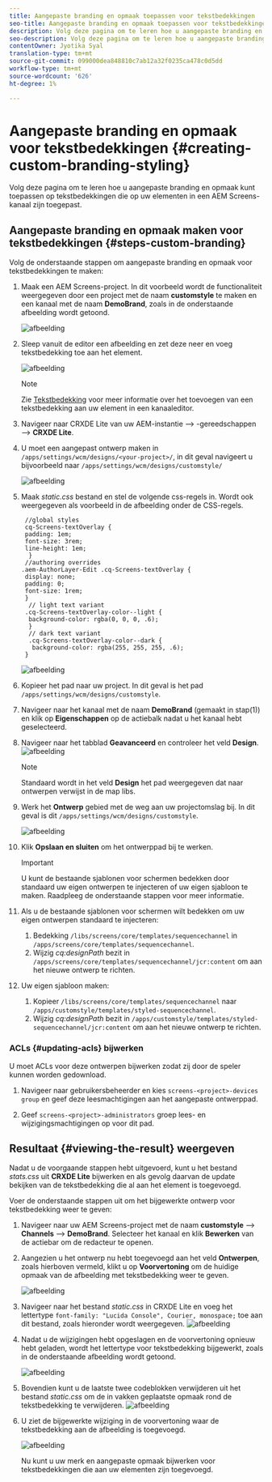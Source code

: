 ```yaml
---
title: Aangepaste branding en opmaak toepassen voor tekstbedekkingen
seo-title: Aangepaste branding en opmaak toepassen voor tekstbedekkingen
description: Volg deze pagina om te leren hoe u aangepaste branding en opmaak voor tekstbedekkingen kunt toepassen.
seo-description: Volg deze pagina om te leren hoe u aangepaste branding en opmaak voor tekstbedekkingen kunt toepassen.
contentOwner: Jyotika Syal
translation-type: tm+mt
source-git-commit: 099000dea848810c7ab12a32f0235ca478c0d5dd
workflow-type: tm+mt
source-wordcount: '626'
ht-degree: 1%

---
```



# Aangepaste branding en opmaak voor tekstbedekkingen {#creating-custom-branding-styling}

Volg deze pagina om te leren hoe u aangepaste branding en opmaak kunt toepassen op tekstbedekkingen die op uw elementen in een AEM Screens-kanaal zijn toegepast.

## Aangepaste branding en opmaak maken voor tekstbedekkingen {#steps-custom-branding}

Volg de onderstaande stappen om aangepaste branding en opmaak voor tekstbedekkingen te maken:

1. Maak een AEM Screens-project. In dit voorbeeld wordt de functionaliteit weergegeven door een project met de naam **customstyle** te maken en een kanaal met de naam **DemoBrand**, zoals in de onderstaande afbeelding wordt getoond.

   ![afbeelding](/help/user-guide/assets/custom-brand/custom-brand1.png)

1. Sleep vanuit de editor een afbeelding en zet deze neer en voeg tekstbedekking toe aan het element.

   ![afbeelding](/help/user-guide/assets/custom-brand/custom-brand2.png)

   >[!NOTE]
   >Zie [Tekstbedekking](/help/user-guide/text-overlay.md) voor meer informatie over het toevoegen van een tekstbedekking aan uw element in een kanaaleditor.

1. Navigeer naar CRXDE Lite van uw AEM-instantie —> -gereedschappen —> **CRXDE Lite**.

1. U moet een aangepast ontwerp maken in `/apps/settings/wcm/designs/<your-project>/`, in dit geval navigeert u bijvoorbeeld naar `/apps/settings/wcm/designs/customstyle/`

   ![afbeelding](/help/user-guide/assets/custom-brand/custom-brand3.png)

1. Maak *static.css* bestand en stel de volgende css-regels in. Wordt ook weergegeven als voorbeeld in de afbeelding onder de CSS-regels.

   ```shell
    //global styles
    cq-Screens-textOverlay {
    padding: 1em;
    font-size: 3rem;
    line-height: 1em;
     }
    //authoring overrides
   .aem-AuthorLayer-Edit .cq-Screens-textOverlay {
    display: none;
    padding: 0;
    font-size: 1rem;
    }
     // light text variant
    .cq-Screens-textOverlay-color--light {
     background-color: rgba(0, 0, 0, .6);
     }
     // dark text variant
     .cq-Screens-textOverlay-color--dark {
      background-color: rgba(255, 255, 255, .6);
    }
   ```

   ![afbeelding](/help/user-guide/assets/custom-brand/custom-brand4.png)

1. Kopieer het pad naar uw project. In dit geval is het pad `/apps/settings/wcm/designs/customstyle`.

1. Navigeer naar het kanaal met de naam **DemoBrand** (gemaakt in stap(1)) en klik op **Eigenschappen** op de actiebalk nadat u het kanaal hebt geselecteerd.

1. Navigeer naar het tabblad **Geavanceerd** en controleer het veld **Design**.
   ![afbeelding](/help/user-guide/assets/custom-brand/custom-brand5.png)

   >[!NOTE]
   >Standaard wordt in het veld **Design** het pad weergegeven dat naar ontwerpen verwijst in de map libs.

1. Werk het **Ontwerp** gebied met de weg aan uw projectomslag bij. In dit geval is dit `/apps/settings/wcm/designs/customstyle`.

   ![afbeelding](/help/user-guide/assets/custom-brand/custom-brand6.png)

1. Klik **Opslaan en sluiten** om het ontwerppad bij te werken.

   >[!IMPORTANT]
   >U kunt de bestaande sjablonen voor schermen bedekken door standaard uw eigen ontwerpen te injecteren of uw eigen sjabloon te maken. Raadpleeg de onderstaande stappen voor meer informatie.

1. Als u de bestaande sjablonen voor schermen wilt bedekken om uw eigen ontwerpen standaard te injecteren:

   1. Bedekking `/libs/screens/core/templates/sequencechannel` in `/apps/screens/core/templates/sequencechannel`.
   1. Wijzig *cq:designPath* bezit in `/apps/screens/core/templates/sequencechannel/jcr:content` om aan het nieuwe ontwerp te richten.

1. Uw eigen sjabloon maken:
   1. Kopieer `/libs/screens/core/templates/sequencechannel` naar `/apps/customstyle/templates/styled-sequencechannel`.
   1. Wijzig *cq:designPath* bezit in `/apps/customstyle/templates/styled-sequencechannel/jcr:content` om aan het nieuwe ontwerp te richten.


### ACLs {#updating-acls} bijwerken

U moet ACLs voor deze ontwerpen bijwerken zodat zij door de speler kunnen worden gedownload.

1. Navigeer naar gebruikersbeheerder en kies `screens-<project>-devices group` en geef deze leesmachtigingen aan het aangepaste ontwerppad.

1. Geef `screens-<project>-administrators` groep lees- en wijzigingsmachtigingen op voor dit pad.

## Resultaat {#viewing-the-result} weergeven

Nadat u de voorgaande stappen hebt uitgevoerd, kunt u het bestand *stats.css* uit **CRXDE Lite** bijwerken en als gevolg daarvan de update bekijken van de tekstbedekking die al aan het element is toegevoegd.

Voer de onderstaande stappen uit om het bijgewerkte ontwerp voor tekstbedekking weer te geven:

1. Navigeer naar uw AEM Screens-project met de naam **customstyle** —> **Channels** —> **DemoBrand**. Selecteer het kanaal en klik **Bewerken** van de actiebar om de redacteur te openen.

1. Aangezien u het ontwerp nu hebt toegevoegd aan het veld **Ontwerpen**, zoals hierboven vermeld, klikt u op **Voorvertoning** om de huidige opmaak van de afbeelding met tekstbedekking weer te geven.

   ![afbeelding](/help/user-guide/assets/custom-brand/custom-brand7.png)

1. Navigeer naar het bestand *static.css* in CRXDE Lite en voeg het lettertype `font-family: "Lucida Console", Courier, monospace;` toe aan dit bestand, zoals hieronder wordt weergegeven.
   ![afbeelding](/help/user-guide/assets/custom-brand/custom-brand8.png)

1. Nadat u de wijzigingen hebt opgeslagen en de voorvertoning opnieuw hebt geladen, wordt het lettertype voor tekstbedekking bijgewerkt, zoals in de onderstaande afbeelding wordt getoond.

   ![afbeelding](/help/user-guide/assets/custom-brand/custom-brand9.png)

1. Bovendien kunt u de laatste twee codeblokken verwijderen uit het bestand *static.css* om de in vakken geplaatste opmaak rond de tekstbedekking te verwijderen.
   ![afbeelding](/help/user-guide/assets/custom-brand/custom-brand10.png)

1. U ziet de bijgewerkte wijziging in de voorvertoning waar de tekstbedekking aan de afbeelding is toegevoegd.

   ![afbeelding](/help/user-guide/assets/custom-brand/custom-brand11.png)

   Nu kunt u uw merk en aangepaste opmaak bijwerken voor tekstbedekkingen die aan uw elementen zijn toegevoegd.









